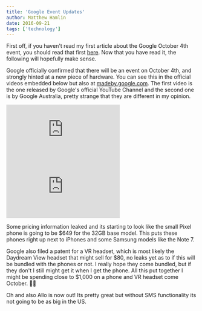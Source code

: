 ```yaml
---
title: 'Google Event Updates'
author: Matthew Hamlin
date: 2016-09-21
tags: ['technology']
---
```



First off, if you haven't read my first article about the Google October 4th event, you should read that first <a href="/blog/google-event-predictions" class="link link--article">here</a>. Now that you have read it, the following will hopefully make sense.


Google officially confirmed that there will be an event on October 4th, and strongly hinted at a new piece of hardware. You can see this in the official videos embedded below but also at <a href="https://madeby.google.com" class="link link--article">madeby.google.com</a>. The first video is the one released by Google's official YouTube Channel and the second one is by Google Australia, pretty strange that they are different in my opinion.

<iframe src="https://www.youtube.com/embed/aNnCtmyujLA" frameborder="0" allowfullscreen></iframe>
<iframe src="https://www.youtube.com/embed/ogiotdAd3JA" frameborder="0" allowfullscreen></iframe>

Some pricing information leaked and its starting to look like the small Pixel phone is going to be $649 for the 32GB base model. This puts these phones right up next to iPhones and some Samsung models like the Note 7.


Google also filed a patent for a VR headset, which is most likely the Daydream View headset that might sell for $80, no leaks yet as to if this will be bundled with the phones or not. I really hope they come bundled, but if they don't I still might get it when I get the phone. All this put together I might be spending close to $1,000 on a phone and VR headset come October. 🙈😢


Oh and also Allo is now out! Its pretty great but without SMS functionality its not going to be as big in the US.

